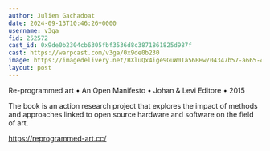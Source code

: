 ```yaml
---
author: Julien Gachadoat
date: 2024-09-13T10:46:26+0000
username: v3ga
fid: 252572
cast_id: 0x9de0b2304cb6305fbf3536d8c3871861825d987f
cast: https://warpcast.com/v3ga/0x9de0b230
image: https://imagedelivery.net/BXluQx4ige9GuW0Ia56BHw/04347b57-a665-48d4-bb4b-797ba2ff4100/original
layout: post
---
```

Re-programmed art • An Open Manifesto • Johan & Levi Editore • 2015  
  
The book is an action research project that explores the impact of methods and approaches linked to open source hardware and software on the field of art.  
  
https://reprogrammed-art.cc/  

<img src='https://imagedelivery.net/BXluQx4ige9GuW0Ia56BHw/04347b57-a665-48d4-bb4b-797ba2ff4100/original' alt='' referrerpolicy='no-referrer'/>
<img src='https://imagedelivery.net/BXluQx4ige9GuW0Ia56BHw/293202d5-b914-4f8e-804f-1f5c9008e500/original' alt='' referrerpolicy='no-referrer'/>